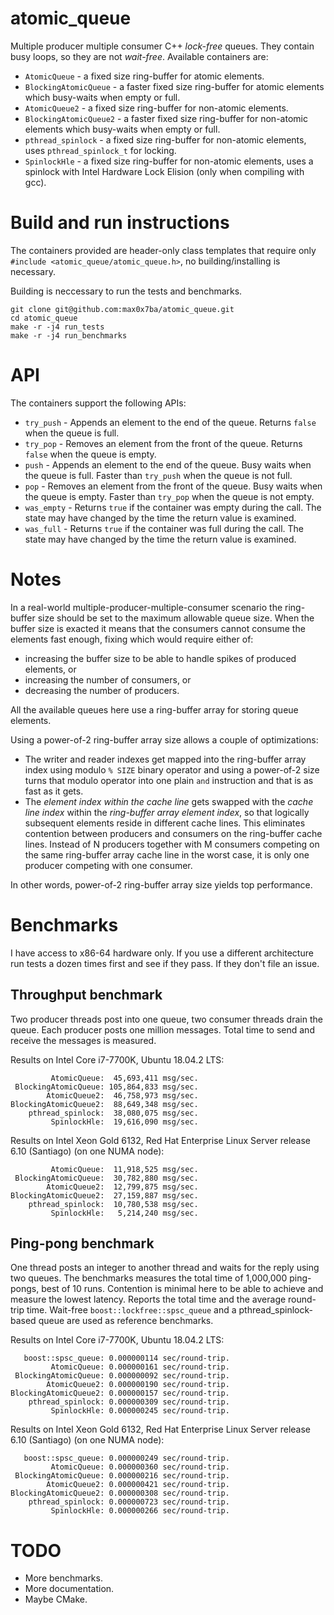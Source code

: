 # atomic_queue
Multiple producer multiple consumer C++ *lock-free* queues. They contain busy loops, so they are not *wait-free*.
Available containers are:
* `AtomicQueue` - a fixed size ring-buffer for atomic elements.
* `BlockingAtomicQueue` - a faster fixed size ring-buffer for atomic elements which busy-waits when empty or full.
* `AtomicQueue2` - a fixed size ring-buffer for non-atomic elements.
* `BlockingAtomicQueue2` - a faster fixed size ring-buffer for non-atomic elements which busy-waits when empty or full.
* `pthread_spinlock` - a fixed size ring-buffer for non-atomic elements, uses `pthread_spinlock_t` for locking.
* `SpinlockHle` - a fixed size ring-buffer for non-atomic elements, uses a spinlock with Intel Hardware Lock Elision (only when compiling with gcc).

# Build and run instructions
The containers provided are header-only class templates that require only `#include <atomic_queue/atomic_queue.h>`, no building/installing is necessary.

Building is neccessary to run the tests and benchmarks.


```
git clone git@github.com:max0x7ba/atomic_queue.git
cd atomic_queue
make -r -j4 run_tests
make -r -j4 run_benchmarks
```

# API
The containers support the following APIs:
* `try_push` - Appends an element to the end of the queue. Returns `false` when the queue is full.
* `try_pop` - Removes an element from the front of the queue. Returns `false` when the queue is empty.
* `push` - Appends an element to the end of the queue. Busy waits when the queue is full. Faster than `try_push` when the queue is not full.
* `pop` - Removes an element from the front of the queue. Busy waits when the queue is empty. Faster than `try_pop` when the queue is not empty.
* `was_empty` - Returns `true` if the container was empty during the call. The state may have changed by the time the return value is examined.
* `was_full` - Returns `true` if the container was full during the call. The state may have changed by the time the return value is examined.

# Notes
In a real-world multiple-producer-multiple-consumer scenario the ring-buffer size should be set to the maximum allowable queue size. When the buffer size is exacted it means that the consumers cannot consume the elements fast enough, fixing which would require either of:

* increasing the buffer size to be able to handle spikes of produced elements, or
* increasing the number of consumers, or
* decreasing the number of producers.

All the available queues here use a ring-buffer array for storing queue elements.

Using a power-of-2 ring-buffer array size allows a couple of optimizations:

* The writer and reader indexes get mapped into the ring-buffer array index using modulo `% SIZE` binary operator and using a power-of-2 size turns that modulo operator into one plain `and` instruction and that is as fast as it gets.
* The *element index within the cache line* gets swapped with the *cache line index* within the *ring-buffer array element index*, so that logically subsequent elements reside in different cache lines. This eliminates contention between producers and consumers on the ring-buffer cache lines. Instead of N producers together with M consumers competing on the same ring-buffer array cache line in the worst case, it is only one producer competing with one consumer.

In other words, power-of-2 ring-buffer array size yields top performance.

# Benchmarks
I have access to x86-64 hardware only. If you use a different architecture run tests a dozen times first and see if they pass. If they don't file an issue.

## Throughput benchmark
Two producer threads post into one queue, two consumer threads drain the queue. Each producer posts one million messages. Total time to send and receive the messages is measured.

Results on Intel Core i7-7700K, Ubuntu 18.04.2 LTS:
```
         AtomicQueue:  45,693,411 msg/sec.
 BlockingAtomicQueue: 105,864,833 msg/sec.
        AtomicQueue2:  46,758,973 msg/sec.
BlockingAtomicQueue2:  88,649,348 msg/sec.
    pthread_spinlock:  38,080,075 msg/sec.
         SpinlockHle:  19,616,090 msg/sec.
```

Results on Intel Xeon Gold 6132, Red Hat Enterprise Linux Server release 6.10 (Santiago) (on one NUMA node):
```
         AtomicQueue:  11,918,525 msg/sec.
 BlockingAtomicQueue:  30,782,880 msg/sec.
        AtomicQueue2:  12,799,875 msg/sec.
BlockingAtomicQueue2:  27,159,887 msg/sec.
    pthread_spinlock:  10,780,538 msg/sec.
         SpinlockHle:   5,214,240 msg/sec.
```
## Ping-pong benchmark
One thread posts an integer to another thread and waits for the reply using two queues. The benchmarks measures the total time of 1,000,000 ping-pongs, best of 10 runs. Contention is minimal here to be able to achieve and measure the lowest latency. Reports the total time and the average round-trip time. Wait-free `boost::lockfree::spsc_queue` and a pthread_spinlock-based queue are used as reference benchmarks.

Results on Intel Core i7-7700K, Ubuntu 18.04.2 LTS:
```
   boost::spsc_queue: 0.000000114 sec/round-trip.
         AtomicQueue: 0.000000161 sec/round-trip.
 BlockingAtomicQueue: 0.000000092 sec/round-trip.
        AtomicQueue2: 0.000000190 sec/round-trip.
BlockingAtomicQueue2: 0.000000157 sec/round-trip.
    pthread_spinlock: 0.000000309 sec/round-trip.
         SpinlockHle: 0.000000245 sec/round-trip.
```

Results on Intel Xeon Gold 6132, Red Hat Enterprise Linux Server release 6.10 (Santiago) (on one NUMA node):
```
   boost::spsc_queue: 0.000000249 sec/round-trip.
         AtomicQueue: 0.000000360 sec/round-trip.
 BlockingAtomicQueue: 0.000000216 sec/round-trip.
        AtomicQueue2: 0.000000421 sec/round-trip.
BlockingAtomicQueue2: 0.000000308 sec/round-trip.
    pthread_spinlock: 0.000000723 sec/round-trip.
         SpinlockHle: 0.000000266 sec/round-trip.
```

# TODO
* More benchmarks.
* More documentation.
* Maybe CMake.
